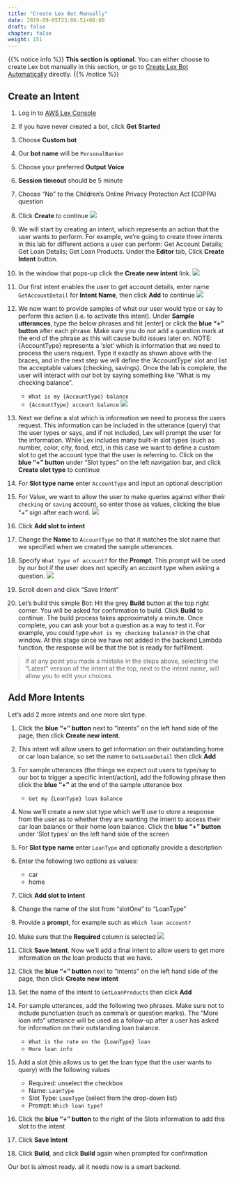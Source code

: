 ```yaml
---
title: "Create Lex Bot Manually"
date: 2019-09-05T23:06:51+08:00
draft: false
chapter: false
weight: 151
---
```


{{% notice info %}}
**This section is optional**. You can either choose to create Lex bot manually in this section, 
or go to [Create Lex Bot Automatically](/custom-skill/2.import-lex/) directly. 
{{% /notice %}}

## Create an Intent
1. Log in to [AWS Lex Console](https://console.aws.amazon.com/lex)

1. If you have never created a bot, click **Get Started**

1. Choose **Custom bot**

1. Our **bot name** will be `PersonalBanker`

1. Choose your preferred **Output Voice**

1. **Session timeout** should be 5 minute

1. Choose “No” to the Children’s Online Privacy Protection Act (COPPA) question

1. Click **Create** to continue
    ![](/images/ask/create-lex-bot.png)

1. We will start by creating an intent, which represents an action that the user wants 
to perform. For example, we’re going to create three intents in this lab for different 
actions a user can perform: Get Account Details; Get Loan Details; Get Loan Products. 
Under the **Editor** tab, Click **Create Intent** button.

1. In the window that pops-up click the **Create new intent** link.
    ![](/images/ask/add-intent.png)

1. Our first intent enables the user to get account details, enter name `GetAccountDetail` 
for **Intent Name**, then click **Add** to continue
    ![](/images/ask/create-intent.png)

1. We now want to provide samples of what our user would type or say to perform this 
action (i.e. to activate this intent). Under **Sample utterances**, 
type the below phrases and hit [enter] or click the **blue “+” button** after each phrase. 
Make sure you do not add a question mark at the end of the phrase as this will cause build 
issues later on. NOTE: {AccountType} represents a ‘slot’ which is information that we need 
to process the users request. Type it exactly as shown above with the braces, and in the
next step we will define the ‘AccountType’ slot and list the acceptable values (checking, savings). 
Once the lab is complete, the user will interact with our bot by saying something like “What is 
my checking balance”.               
    - `What is my {AccountType} balance`
    - `{AccountType} account balance`
    ![](/images/ask/personal-banker.png)

1. Next we define a slot which is information we need to process the users request. This 
information can be included in the utterance (query) that the user types or says, and if 
not included, Lex will prompt the user for the information. While Lex includes many built-in 
slot types (such as number, color, city, food, etc), in this case we want to define a custom 
slot to get the account type that the user is referring to. Click on the **blue “+” button** 
under “Slot types” on the left navigation bar, and click **Create slot type** to continue

1. For **Slot type name** enter `AccountType` and input an optional description

1. For Value, we want to allow the user to make queries against either their `checking` 
or `saving` account, so enter those as values, clicking the blue “+” sign after each word.
    ![](/images/ask/add-slot-type.png)

1. Click **Add slot to intent**

1. Change the **Name** to `AccountType` so that it matches the slot name that we specified when 
we created the sample utterances.

1. Specify `What type of account?` for the **Prompt**. This prompt will be used by our bot if the 
user does not specify an account type when asking a question.
    ![](/images/ask/get-account-detail.png)

1. Scroll down and click “Save Intent”

1.	Let’s build this simple Bot: Hit the grey **Build** button at the top right corner. You will be 
asked for confirmation to build. Click **Build** to continue.  The build process takes approximately 
a minute. Once complete, you can ask your bot a question as a way to test it. For example, you 
could type `what is my checking balance?` in the chat window. At this stage since we have not added 
in the backend Lambda function, the response will be that the bot is ready for fulfillment.

> If at any point you made a mistake in the steps above, selecting the “Latest” version of the intent 
  at the top, next to the intent name, will allow you to edit your choices.

## Add More Intents

Let’s add 2 more intents and one more slot type. 

1. Click the **blue “+” button** next to “Intents” on the left hand side of the page, 
then click **Create new intent**. 

1. This intent will allow users to get information on their outstanding home or car loan 
balance, so set the name to `GetLoanDetail` then click **Add**

1. For sample utterances (the things we expect out users to type/say to our bot to trigger
a specific intent/action), add the following phrase then click the **blue “+”** at the end of 
the sample utterance box
    - `Get my {LoanType} loan balance`
    
1. Now we’ll create a new slot type which we’ll use to store a response from the user as to 
whether they are wanting the intent to access their car loan balance or their home loan balance. 
Click the **blue “+” button** under ‘Slot types’ on the left hand side of the screen

1. For **Slot type name** enter `LoanType` and optionally provide a description

1. Enter the following two options as values:
    - car
	- home
	
1. Click **Add slot to intent**

1. Change the name of the slot from “slotOne” to “LoanType” 

1. Provide a **prompt**, for example such as `Which loan account?`

1. Make sure that the **Required** column is selected
    ![](/images/ask/get-loan-product.png)

1. Click **Save Intent**. Now we’ll add a final intent to allow users to get more information on the loan products that we have. 

1. Click the **blue “+” button** next to “Intents” on the left hand side of the page, then click **Create new intent**
 
1. Set the name of the intent to `GetLoanProducts` then click **Add**

1. For sample utterances, add the following two phrases. Make sure not to include 
punctuation (such as comma’s or question marks). The “More loan info” utterance will 
be used as a follow-up after a user has asked for information on their outstanding 
loan balance.
    - `What is the rate on the {LoanType} loan`
    - `More loan info`
    
1. Add a slot (this allows us to get the loan type that the user wants to query) with the following values
    - Required: unselect the checkbox
    - Name: `LoanType`
    - Slot Type: `LoanType` (select from the drop-down list)
    - Prompt: `Which loan type?`

1. Click the **blue “+” button** to the right of the Slots information to add this slot to the intent

1. Click **Save Intent**

36.	Click **Build**, and click **Build** again when prompted for confirmation

Our bot is almost ready. all it needs now is a smart backend.

